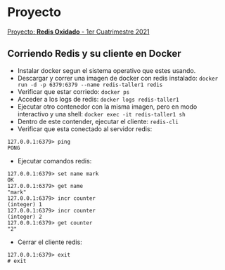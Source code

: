 # Proyecto

[Proyecto: **Redis Oxidado** - 1er Cuatrimestre 2021](./proyecto/Proyecto_2021_1C_Redis.pdf)

## Corriendo Redis y su cliente en Docker

- Instalar docker segun el sistema operativo que estes usando. 
- Descargar y correr una imagen de docker con redis instalado:
  `docker run -d -p 6379:6379 --name redis-taller1 redis`
- Verificar que estar corriedo: 
  `docker ps`
- Acceder a los logs de redis:
  `docker logs redis-taller1`
- Ejecutar otro contenedor con la misma imagen, pero en modo interactivo y una shell:
  `docker exec -it redis-taller1 sh`
- Dentro de este contender, ejecutar el cliente:
  `redis-cli`
- Verificar que esta conectado al servidor redis:
```
127.0.0.1:6379> ping
PONG
```
- Ejecutar comandos redis:
```
127.0.0.1:6379> set name mark
OK
127.0.0.1:6379> get name
"mark"
127.0.0.1:6379> incr counter
(integer) 1
127.0.0.1:6379> incr counter
(integer) 2
127.0.0.1:6379> get counter
"2"
```
- Cerrar el cliente redis:
```
127.0.0.1:6379> exit
# exit
```
